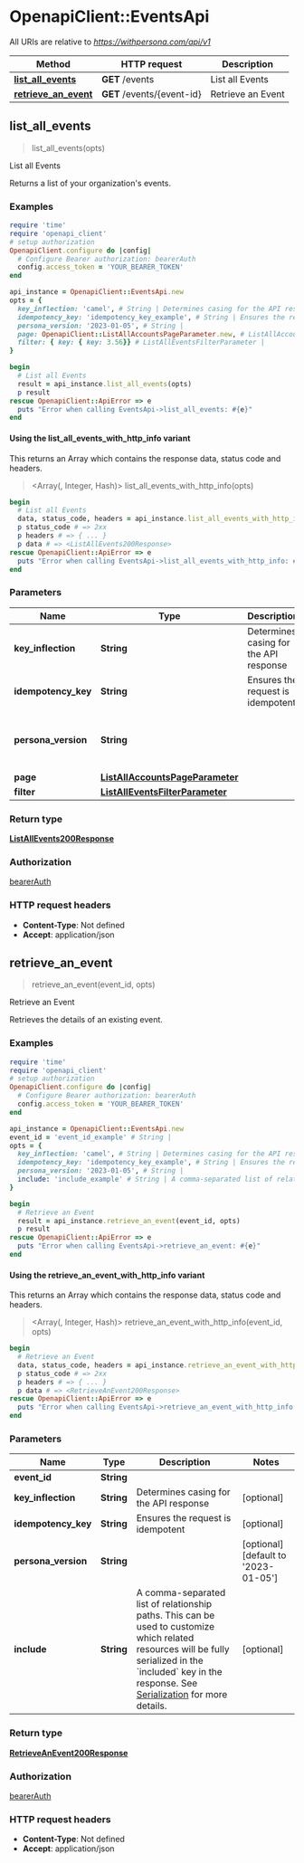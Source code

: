 # OpenapiClient::EventsApi

All URIs are relative to *https://withpersona.com/api/v1*

| Method | HTTP request | Description |
| ------ | ------------ | ----------- |
| [**list_all_events**](EventsApi.md#list_all_events) | **GET** /events | List all Events |
| [**retrieve_an_event**](EventsApi.md#retrieve_an_event) | **GET** /events/{event-id} | Retrieve an Event |


## list_all_events

> <ListAllEvents200Response> list_all_events(opts)

List all Events

Returns a list of your organization's events.

### Examples

```ruby
require 'time'
require 'openapi_client'
# setup authorization
OpenapiClient.configure do |config|
  # Configure Bearer authorization: bearerAuth
  config.access_token = 'YOUR_BEARER_TOKEN'
end

api_instance = OpenapiClient::EventsApi.new
opts = {
  key_inflection: 'camel', # String | Determines casing for the API response
  idempotency_key: 'idempotency_key_example', # String | Ensures the request is idempotent
  persona_version: '2023-01-05', # String | 
  page: OpenapiClient::ListAllAccountsPageParameter.new, # ListAllAccountsPageParameter | 
  filter: { key: { key: 3.56}} # ListAllEventsFilterParameter | 
}

begin
  # List all Events
  result = api_instance.list_all_events(opts)
  p result
rescue OpenapiClient::ApiError => e
  puts "Error when calling EventsApi->list_all_events: #{e}"
end
```

#### Using the list_all_events_with_http_info variant

This returns an Array which contains the response data, status code and headers.

> <Array(<ListAllEvents200Response>, Integer, Hash)> list_all_events_with_http_info(opts)

```ruby
begin
  # List all Events
  data, status_code, headers = api_instance.list_all_events_with_http_info(opts)
  p status_code # => 2xx
  p headers # => { ... }
  p data # => <ListAllEvents200Response>
rescue OpenapiClient::ApiError => e
  puts "Error when calling EventsApi->list_all_events_with_http_info: #{e}"
end
```

### Parameters

| Name | Type | Description | Notes |
| ---- | ---- | ----------- | ----- |
| **key_inflection** | **String** | Determines casing for the API response | [optional] |
| **idempotency_key** | **String** | Ensures the request is idempotent | [optional] |
| **persona_version** | **String** |  | [optional][default to &#39;2023-01-05&#39;] |
| **page** | [**ListAllAccountsPageParameter**](.md) |  | [optional] |
| **filter** | [**ListAllEventsFilterParameter**](Object.md) |  | [optional] |

### Return type

[**ListAllEvents200Response**](ListAllEvents200Response.md)

### Authorization

[bearerAuth](../README.md#bearerAuth)

### HTTP request headers

- **Content-Type**: Not defined
- **Accept**: application/json


## retrieve_an_event

> <RetrieveAnEvent200Response> retrieve_an_event(event_id, opts)

Retrieve an Event

Retrieves the details of an existing event.

### Examples

```ruby
require 'time'
require 'openapi_client'
# setup authorization
OpenapiClient.configure do |config|
  # Configure Bearer authorization: bearerAuth
  config.access_token = 'YOUR_BEARER_TOKEN'
end

api_instance = OpenapiClient::EventsApi.new
event_id = 'event_id_example' # String | 
opts = {
  key_inflection: 'camel', # String | Determines casing for the API response
  idempotency_key: 'idempotency_key_example', # String | Ensures the request is idempotent
  persona_version: '2023-01-05', # String | 
  include: 'include_example' # String | A comma-separated list of relationship paths. This can be used to customize which related resources will be fully serialized in the `included` key in the response. See [Serialization](https://docs.withpersona.com/reference/serialization#inclusion-of-related-resources) for more details.
}

begin
  # Retrieve an Event
  result = api_instance.retrieve_an_event(event_id, opts)
  p result
rescue OpenapiClient::ApiError => e
  puts "Error when calling EventsApi->retrieve_an_event: #{e}"
end
```

#### Using the retrieve_an_event_with_http_info variant

This returns an Array which contains the response data, status code and headers.

> <Array(<RetrieveAnEvent200Response>, Integer, Hash)> retrieve_an_event_with_http_info(event_id, opts)

```ruby
begin
  # Retrieve an Event
  data, status_code, headers = api_instance.retrieve_an_event_with_http_info(event_id, opts)
  p status_code # => 2xx
  p headers # => { ... }
  p data # => <RetrieveAnEvent200Response>
rescue OpenapiClient::ApiError => e
  puts "Error when calling EventsApi->retrieve_an_event_with_http_info: #{e}"
end
```

### Parameters

| Name | Type | Description | Notes |
| ---- | ---- | ----------- | ----- |
| **event_id** | **String** |  |  |
| **key_inflection** | **String** | Determines casing for the API response | [optional] |
| **idempotency_key** | **String** | Ensures the request is idempotent | [optional] |
| **persona_version** | **String** |  | [optional][default to &#39;2023-01-05&#39;] |
| **include** | **String** | A comma-separated list of relationship paths. This can be used to customize which related resources will be fully serialized in the &#x60;included&#x60; key in the response. See [Serialization](https://docs.withpersona.com/reference/serialization#inclusion-of-related-resources) for more details. | [optional] |

### Return type

[**RetrieveAnEvent200Response**](RetrieveAnEvent200Response.md)

### Authorization

[bearerAuth](../README.md#bearerAuth)

### HTTP request headers

- **Content-Type**: Not defined
- **Accept**: application/json

